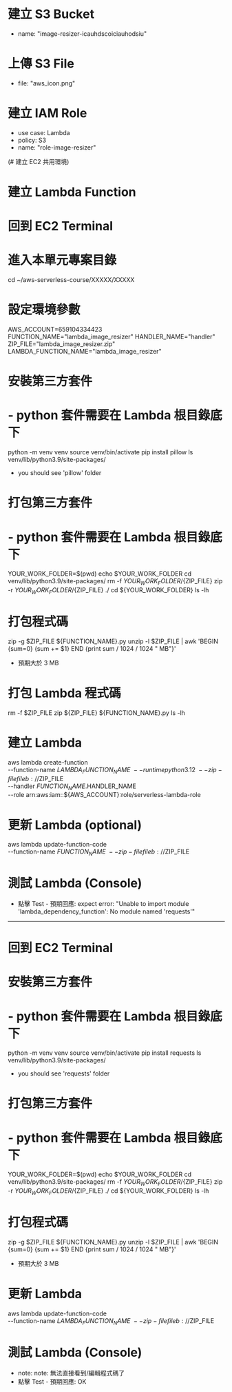 
# 建立 S3 Bucket 
 - name: "image-resizer-icauhdscoiciauhodsiu"

# 上傳 S3 File 
 - file: "aws_icon.png"

# 建立 IAM Role 
 - use case: Lambda 
 - policy: S3 
 - name: "role-image-resizer" 

(# 建立 EC2 共用環境)

# 建立 Lambda Function 
# 回到 EC2 Terminal 

# 進入本單元專案目錄
cd ~/aws-serverless-course/XXXXX/XXXXX 

# 設定環境參數
AWS_ACCOUNT=659104334423
FUNCTION_NAME="lambda_image_resizer"
HANDLER_NAME="handler"
ZIP_FILE="lambda_image_resizer.zip"
LAMBDA_FUNCTION_NAME="lambda_image_resizer"

# 安裝第三方套件
# - python 套件需要在 Lambda 根目錄底下
python -m venv venv
source venv/bin/activate
pip install pillow
ls venv/lib/python3.9/site-packages/
 - you should see 'pillow' folder 

# 打包第三方套件
# - python 套件需要在 Lambda 根目錄底下
YOUR_WORK_FOLDER=$(pwd)
echo $YOUR_WORK_FOLDER
cd venv/lib/python3.9/site-packages/
rm -f ${YOUR_WORK_FOLDER}/${ZIP_FILE}
zip -r ${YOUR_WORK_FOLDER}/${ZIP_FILE} ./
cd ${YOUR_WORK_FOLDER}
ls -lh

# 打包程式碼
zip -g $ZIP_FILE ${FUNCTION_NAME}.py
unzip -l $ZIP_FILE | awk 'BEGIN {sum=0} {sum += $1} END {print sum / 1024 / 1024 " MB"}'
 - 預期大於 3 MB


# 打包 Lambda 程式碼
rm -f $ZIP_FILE
zip ${ZIP_FILE} ${FUNCTION_NAME}.py
ls -lh

# 建立 Lambda 
aws lambda create-function \
    --function-name $LAMBDA_FUNCTION_NAME \
    --runtime python3.12 \
    --zip-file fileb://$ZIP_FILE \
    --handler $FUNCTION_NAME.$HANDLER_NAME \
    --role arn:aws:iam::${AWS_ACCOUNT}:role/serverless-lambda-role

# 更新 Lambda (optional)
aws lambda update-function-code \
    --function-name $FUNCTION_NAME \
    --zip-file fileb://$ZIP_FILE

# 測試 Lambda (Console)
 - 點擊 Test - 預期回應: expect error: "Unable to import module 'lambda_dependency_function': No module named 'requests'"

---- 

# 回到 EC2 Terminal 

# 安裝第三方套件
# - python 套件需要在 Lambda 根目錄底下
python -m venv venv
source venv/bin/activate
pip install requests
ls venv/lib/python3.9/site-packages/
 - you should see 'requests' folder 

# 打包第三方套件
# - python 套件需要在 Lambda 根目錄底下
YOUR_WORK_FOLDER=$(pwd)
echo $YOUR_WORK_FOLDER
cd venv/lib/python3.9/site-packages/
rm -f ${YOUR_WORK_FOLDER}/${ZIP_FILE}
zip -r ${YOUR_WORK_FOLDER}/${ZIP_FILE} ./
cd ${YOUR_WORK_FOLDER}
ls -lh

# 打包程式碼
zip -g $ZIP_FILE ${FUNCTION_NAME}.py
unzip -l $ZIP_FILE | awk 'BEGIN {sum=0} {sum += $1} END {print sum / 1024 / 1024 " MB"}'
 - 預期大於 3 MB

# 更新 Lambda
aws lambda update-function-code \
    --function-name $LAMBDA_FUNCTION_NAME \
    --zip-file fileb://$ZIP_FILE

# 測試 Lambda (Console)
 - note: note: 無法直接看到/編輯程式碼了
 - 點擊 Test - 預期回應: OK







